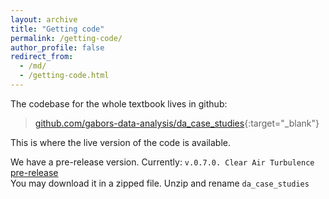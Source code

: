 ```yaml
---
layout: archive
title: "Getting code"
permalink: /getting-code/
author_profile: false
redirect_from:
  - /md/
  - /getting-code.html
---
```



The codebase for the whole textbook lives in github:

>  [github.com/gabors-data-analysis/da_case_studies](https://github.com/gabors-data-analysis/da_case_studies){:target="_blank"} 

  This is where the live version of the code is available. 


We have a pre-release version. Currently:  `v.0.7.0. Clear Air Turbulence` [pre-release](https://github.com/gabors-data-analysis/da_case_studies/releases/tag/v0.7.0)  
You may download it in a zipped file. Unzip and rename `da_case_studies`  




